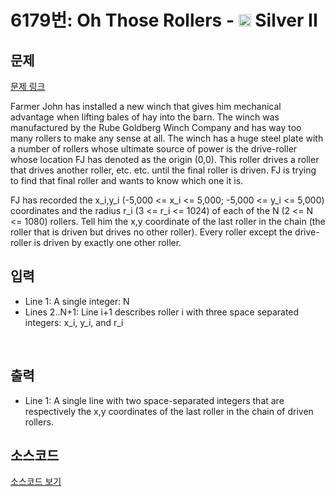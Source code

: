 # 6179번: Oh Those Rollers - <img src="https://static.solved.ac/tier_small/9.svg" style="height:20px" /> Silver II

<!-- performance -->

<!-- 문제 제출 후 깃허브에 푸시를 했을 때 제출한 코드의 성능이 입력될 공간입니다.-->

<!-- end -->

## 문제

[문제 링크](https://boj.kr/6179)


<p>Farmer John has installed a new winch that gives him mechanical advantage when lifting bales of hay into the barn. The winch was manufactured by the Rube Goldberg Winch Company and has way too many rollers to make any sense at all. The winch has a huge steel plate with a number of rollers whose ultimate source of power is the drive-roller whose location FJ has denoted as the origin (0,0). This roller drives a roller that drives another roller, etc. etc. until the final roller is driven. FJ is trying to find that final roller and wants to know which one it is.</p>

<p>FJ has recorded the x_i,y_i (-5,000 &lt;= x_i &lt;= 5,000; -5,000 &lt;= y_i &lt;= 5,000) coordinates and the radius r_i (3 &lt;= r_i &lt;= 1024) of each of the N (2 &lt;= N &lt;= 1080) rollers. Tell him the x,y coordinate of the last roller in the chain (the roller that is driven but drives no other roller). Every roller except the drive-roller is driven by exactly one other roller.</p>



## 입력


<ul>
<li>Line 1: A single integer: N</li>
<li>Lines 2..N+1: Line i+1 describes roller i with three space separated integers: x_i, y_i, and r_i</li>
</ul>

<p>&nbsp;</p>



## 출력


<ul>
<li>Line 1: A single line with two space-separated integers that are respectively the x,y coordinates of the last roller in the chain of driven rollers.</li>
</ul>



## 소스코드

[소스코드 보기](Oh%20Those%20Rollers.py)